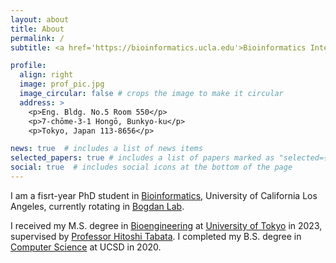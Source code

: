 ```yaml
---
layout: about
title: About
permalink: /
subtitle: <a href='https://bioinformatics.ucla.edu'>Bioinformatics Interdepartmental Program</a>. University of California Los Angeles<br><sub>Zhuo</sub>卓<sup>Jhuo</sup> <sub>Zheng</sub>正<sup>Jheng</sup>, <sub>SHI</sub>石<sup>SHIH</sup>  <br>Speak the Roman for Pronunciation (<sub>[Pinyin]</sub>[Chinese Character]<sup>[Roman]</sup>). Also see <a href='https://en.wikipedia.org/wiki/Pinyin'>Pinyin</a> and <a href='https://en.wikipedia.org/wiki/Romanization'>Romanization</a>.

profile:
  align: right
  image: prof_pic.jpg
  image_circular: false # crops the image to make it circular
  address: >
    <p>Eng. Bldg. No.5 Room 550</p>
    <p>7-chōme-3-1 Hongō, Bunkyo-ku</p>
    <p>Tokyo, Japan 113-8656</p>

news: true  # includes a list of news items
selected_papers: true # includes a list of papers marked as "selected={true}"
social: true  # includes social icons at the bottom of the page
---
```


I am a fisrt-year PhD student in [Bioinformatics](https://bioinformatics.ucla.edu), University of California Los Angeles, currently rotating in [Bogdan Lab](https://bogdan.dgsom.ucla.edu/pages/).


I received my M.S. degree in [Bioengineering](https://bioeng.t.u-tokyo.ac.jp/en/) at [University of Tokyo](https://www.u-tokyo.ac.jp/en/index.html) in 2023, supervised by [Professor Hitoshi Tabata](http://www.bioxide.t.u-tokyo.ac.jp/en/profile/). I completed my B.S. degree in [Computer Science](https://cse.ucsd.edu/undergraduate/bs-computer-science) at UCSD in 2020.






<!---
Write your biography here. Tell the world about yourself. Link to your favorite [subreddit](http://reddit.com). You can put a picture in, too. The code is already in, just name your picture `prof_pic.jpg` and put it in the `img/` folder.

Put your address / P.O. box / other info right below your picture. You can also disable any these elements by editing `profile` property of the YAML header of your `_pages/about.md`. Edit `_bibliography/papers.bib` and Jekyll will render your [publications page](/al-folio/publications/) automatically.

Link to your social media connections, too. This theme is set up to use [Font Awesome icons](http://fortawesome.github.io/Font-Awesome/) and [Academicons](https://jpswalsh.github.io/academicons/), like the ones below. Add your Facebook, Twitter, LinkedIn, Google Scholar, or just disable all of them.
-->
